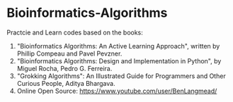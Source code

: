 # Bioinformatics-Algorithms
Practcie and Learn codes based on the books:
1. "Bioinformatics Algorithms: An Active Learning Approach", written by Phillip Compeau and Pavel Pevzner.
2. "Bioinformatics Algorithms: Design and Implementation in Python", by Miguel Rocha, Pedro G. Ferreira.
3. "Grokking Algorithms": An Illustrated Guide for Programmers and Other Curious People, Aditya Bhargava.
4. Online Open Source: https://www.youtube.com/user/BenLangmead/
